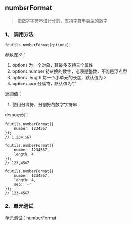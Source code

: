 ## numberFormat

> 把数字字符串进行分割，支持字符串类型的数字

### 1、 调用方法

```
fdutils.numberFormat(options);
```

参数定义：
1. options 为一个对象，其最多支持三个属性
2. options.number 待转换的数字，必须是整数，不能是浮点型
3. options.length 每一个小单元的长度，默认值为 3
4. options.sep 分隔符，默认值为“,”

返回值：
1. 使用分隔符，分割好的数字字符串；

demo示例：

```
fdutils.numberFormat({
	number: 1234567
});
// 1,234,567

fdutils.numberFormat({
	number: 1234567,
	length: 4
});
// 123,4567

fdutils.numberFormat({
	number: 1234567,
	length: 4,
	sep: '-'
});
// 123-4567

```

### 2、单元测试

单元测试：[numberFormat](http://www.zhangyunling.com/study/fdutils/#numberFormat)